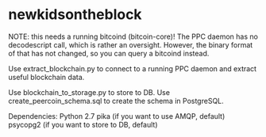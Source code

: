 # newkidsontheblock

NOTE: this needs a running bitcoind (bitcoin-core)! The PPC daemon has no
decodescript call, which is rather an oversight. However, the binary format
of that has not changed, so you can query a bitcoind instead.

Use extract_blockchain.py to connect to a running PPC daemon and extract
useful blockchain data.

Use blockchain_to_storage.py to store to DB. Use create_peercoin_schema.sql
to create the schema in PostgreSQL.

Dependencies:
Python 2.7
pika (if you want to use AMQP, default)
psycopg2 (if you want to store to DB, default)
